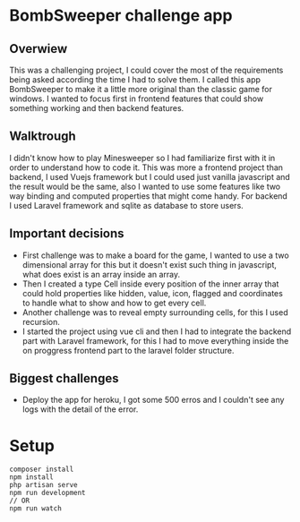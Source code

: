 # BombSweeper challenge app

## Overwiew

This was a challenging project, I could cover the most of the requirements being asked according the time I had to solve them. I called this app BombSweeper to make it a little more original than the classic game for windows.
I wanted to focus first in frontend features that could show something working and then backend features.

## Walktrough

I didn't know how to play Minesweeper so I had familiarize first with it in order to understand how to code it.
This was more a frontend project than backend, I used Vuejs framework but I could used just vanilla javascript and the result would be the same, also I wanted to use some features like two way binding and computed properties that might come handy. For backend I used Laravel framework and sqlite as database to store users.

## Important decisions

- First challenge was to make a board for the game, I wanted to use a two dimensional array for this but it doesn't exist such thing in javascript, what does exist is an array inside an array.
- Then I created a type Cell inside every position of the inner array that could hold properties like hidden, value, icon, flagged and coordinates to handle what to show and how to get every cell.
- Another challenge was to reveal empty surrounding cells, for this I used recursion.
- I started the project using vue cli and then I had to integrate the backend part with Laravel framework, for this I had to move everything inside the on proggress frontend part to the laravel folder structure.

## Biggest challenges

- Deploy the app for heroku, I got some 500 erros and I couldn't see any logs with the detail of the error.

# Setup

```
composer install
npm install
php artisan serve
npm run development
// OR
npm run watch
```
